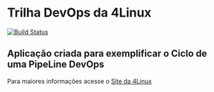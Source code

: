 # Trilha DevOps da 4Linux

<!-- Altere a Flag abaixo com sua URL do Travis -->
[![Build Status](https://travis-ci.org/paulocyp/DevOpsLab-HelloWorld.svg?branch=master)](https://travis-ci.org/paulocyp/DevOpsLab-HelloWorld)

## Aplicação criada para exemplificar o Ciclo de uma PipeLine DevOps


Para maiores informações acesse o [Site da 4Linux](https://www.4linux.com.br/cursos/devops)
